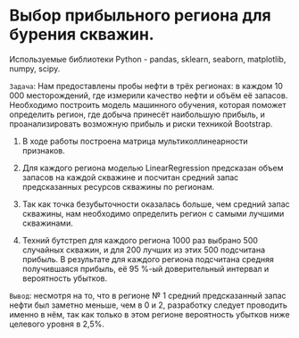 # Выбор прибыльного региона для бурения скважин.

Используемые библиотеки Python - pandas, sklearn, seaborn, matplotlib, numpy, scipy.

`Задача`: Нам предоставлены пробы нефти в трёх регионах: в каждом 10 000 месторождений, где измерили качество нефти и объём её запасов. Необходимо построить модель машинного обучения, которая поможет определить регион, где добыча принесёт наибольшую прибыль, и проанализировать возможную прибыль и риски техникой Bootstrap.

1. В ходе работы построена матрица мультиколлинеарности признаков.

2. Для каждого региона моделью LinearRegression предсказан объем запасов на каждой скважине и посчитан средний запас предсказанных ресурсов скважины по регионам.

3. Так как точка безубыточности оказалась больше, чем средний запас скважины, нам необходимо определить регион с самыми лучшими скважинами.

4. Техний бутстреп для каждого региона 1000 раз выбрано 500 случайных скважин, и для 200 лучших из этих 500 подсчитана прибыль. В результате для каждого региона подсчитана средняя получившаяся прибыль, её 95 %-ый доверительный интервал и вероятность убытков. 

`Вывод`: несмотря на то, что в регионе № 1 средний предсказанный запас нефти был заметно меньше, чем в 0 и 2, разработку следует проводить именно в нём, так как только в этом регионе вероятность убытков ниже целевого уровня в 2,5%.

